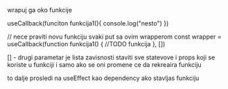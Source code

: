 
wrapuj ga oko funkcije

useCallback(funciton funkcija1(){
	console.log("nesto")
})

// nece praviti novu funkciju svaki put sa ovim wrapperom
const wrapper = useCallback(function funkcija1() {
	//TODO funkcija
}, [])




[] - drugi parametar je lista zavisnosti staviti sve statevove i props
koji se koriste u funkciji i samo ako se oni promene ce da rekreaira funkciju

to dalje prosledi na useEffect kao dependency ako stavljas funkciju